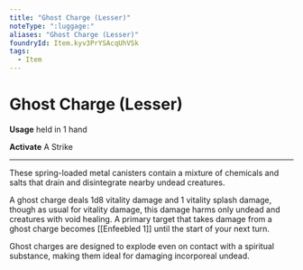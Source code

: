 ```yaml
---
title: "Ghost Charge (Lesser)"
noteType: ":luggage:"
aliases: "Ghost Charge (Lesser)"
foundryId: Item.kyv3PrYSAcqUhVSk
tags:
  - Item
---
```


# Ghost Charge (Lesser)

**Usage** held in 1 hand

**Activate** A Strike

* * *

These spring-loaded metal canisters contain a mixture of chemicals and salts that drain and disintegrate nearby undead creatures.

A ghost charge deals 1d8 vitality damage and 1 vitality splash damage, though as usual for vitality damage, this damage harms only undead and creatures with void healing. A primary target that takes damage from a ghost charge becomes [[Enfeebled 1]] until the start of your next turn.

Ghost charges are designed to explode even on contact with a spiritual substance, making them ideal for damaging incorporeal undead.
